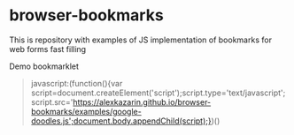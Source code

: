 # browser-bookmarks
This is repository with examples of JS implementation of bookmarks for web forms fast filling 

Demo bookmarklet

> javascript:(function(){var script=document.createElement('script');script.type='text/javascript';script.src='https://alexkazarin.github.io/browser-bookmarks/examples/google-doodles.js';document.body.appendChild(script);})()
